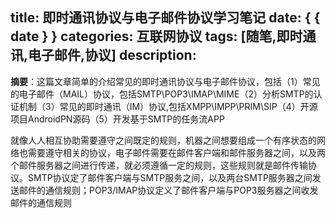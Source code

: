 title: 即时通讯协议与电子邮件协议学习笔记
date: { { date } }
categories: 互联网协议
tags: [随笔,即时通讯,电子邮件,协议]
description: 
---
**摘要**：这篇文章简单的介绍常见的即时通讯协议与电子邮件协议，包括（1）常见的电子邮件（MAIL）协议，包括SMTP\POP3\IMAP\MIME（2）分析SMTP的认证机制（3）常见的即时通讯（IM）协议,包括XMPP\IMPP\PRIM\SIP（4）开源项目AndroidPN源码（5）开发基于SMTP的任务流APP
<!--more-->

就像人人相互协助需要遵守之间既定的规则，机器之间想要组成一个有序状态的网络也需要遵守相关的协议，电子邮件需要在邮件客户端和邮件服务器之间，以及两个邮件服务器之间进行传递，就必须遵循一定的规则，这些规则就是邮件传输协议。SMTP协议定了邮件客户端与SMTP服务之间，以及两台SMTP服务器之间发送邮件的通信规则；POP3/IMAP协议定义了邮件客户端与POP3服务器之间收发邮件的通信规则
